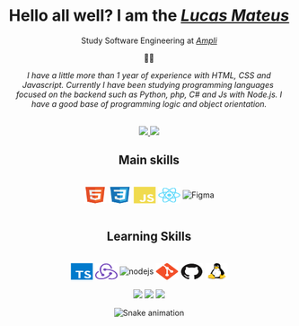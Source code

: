 <div>
  <h1 align="center">Hello all well? I am the <a href="https://www.linkedin.com/in/lucas-mateus-alves-da-silva-077b82220/"><i>Lucas Mateus</i></a></h1>
  <p align="center">Study Software Engineering at <a href="https://www.ampli.com.br/"><i>Ampli</i></a> 
  <p align="center">🐱‍👤</h2>
</div>

<div><p align="center"><i>I have a little more than 1 year of experience with HTML, CSS and Javascript. Currently I have been studying programming languages ​​focused on the backend such as Python, php, C# and Js with Node.js. I have a good base of programming logic and object orientation.</i></p></div><br>

<div align="center">
  <a href="https://github.com/SuiradDesu">
    <img height="150em" src="https://github-readme-stats.vercel.app/api?username=suiraddesu&count_private=true&include_all_commits=true&show_icons=true&theme=dracula&hide_border=false&show_owner=true"/>
    <img height="150em" src="https://github-readme-stats.vercel.app/api/top-langs/?username=suiraddesu&theme=dracula&hide_border=false&&layout=compact"/>
  </a>
</div>
<h2 align="center" valign="top">Main skills</h2>
<div align="center" valign="top"><br>
  <img align="center" alt="HTML" height="30" width="40" src="https://raw.githubusercontent.com/devicons/devicon/master/icons/html5/html5-original.svg">
  <img align="center" alt="CSS" height="30" width="40" src="https://raw.githubusercontent.com/devicons/devicon/master/icons/css3/css3-original.svg">
  <img align="center" alt="Js" height="30" width="40" src="https://raw.githubusercontent.com/devicons/devicon/master/icons/javascript/javascript-plain.svg">
  <img align="center" alt="React" height="30" width="40" src="https://raw.githubusercontent.com/devicons/devicon/master/icons/react/react-original.svg">
  <img align="center" src="https://profilinator.rishav.dev/skills-assets/figma-icon.svg" alt="Figma" height="30" />
</div><br>
<h2 align="center" valign="top">Learning Skills</h2>
<div align="center" valign="top"><br>
   <img align="center" alt="Js" height="30" width="40" src="https://raw.githubusercontent.com/devicons/devicon/master/icons/typescript/typescript-plain.svg">
  <img align="center" alt="Redux" height="30" width="40" src="https://raw.githubusercontent.com/devicons/devicon/master/icons/redux/redux-original.svg">
  <img align="center" alt="nodejs" height="30" width="40" src="https://cdn.worldvectorlogo.com/logos/nodejs-icon.svg">
  <img align="center" alt="git" height="30" width="40" src="https://raw.githubusercontent.com/devicons/devicon/master/icons/git/git-original.svg">
  <img align="center" alt="github" height="30" width="40" src="https://raw.githubusercontent.com/devicons/devicon/master/icons/github/github-original.svg">
  <img align="center" alt="linux" height="30" width="40" src="https://raw.githubusercontent.com/devicons/devicon/master/icons/linux/linux-original.svg">
</div><br>

<div align="center">
  <a href="https://www.instagram.com/luckcastle" target="_blank"><img src="https://img.shields.io/badge/-Instagram-%23E4405F?style=for-the-badge&logo=instagram&logoColor=white" target="_blank"></a>
  <a href="https://www.linkedin.com/in/lucas-mateus-alves-da-silva-077b82220/" target="_blank"><img src="https://img.shields.io/badge/-LinkedIn-%230077B5?style=for-the-badge&logo=linkedin&logoColor=white" target="_blank"></a> 
  <a href="lmateus920@gmail.com"><img src="https://img.shields.io/badge/-Gmail-%23333?style=for-the-badge&logo=gmail&logoColor=white" target="_blank"></a>
</div>

<div align="center">
  
  ![Snake animation](https://github.com/danielbped/danielbped/blob/output/github-contribution-grid-snake.svg)
  
</div>
